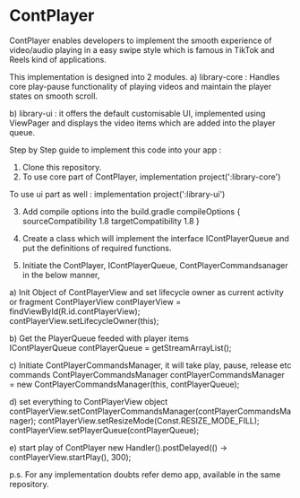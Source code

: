 # ContPlayer
ContPlayer enables developers to implement the smooth experience of video/audio playing in a easy swipe style which is famous in TikTok and Reels kind of applications.

This implementation is designed into 2 modules.
a) library-core : Handles core play-pause functionality of playing videos and maintain the player states on smooth scroll.

b) library-ui : it offers the default customisable UI, implemented using ViewPager and displays the video items which are added into the player queue.

Step by Step guide to implement this code into your app :

1. Clone this repository.
2. To use core part of ContPlayer,
implementation project(':library-core')

To use ui part as well :
implementation project(':library-ui')

3. Add compile options into the build.gradle
compileOptions {
    sourceCompatibility 1.8
    targetCompatibility 1.8
}

4. Create a class which will implement the interface IContPlayerQueue<T> and put the definitions of required functions.

5. Initiate the ContPlayer, IContPlayerQueue, ContPlayerCommandsanager in the below manner,

a) Init Object of ContPlayerView and set lifecycle owner as current activity or fragment
    ContPlayerView contPlayerView = findViewById(R.id.contPlayerView);
    contPlayerView.setLifecycleOwner(this);
    
b) Get the PlayerQueue feeded with player items     
     IContPlayerQueue contPlayerQueue = getStreamArrayList();
     
c) Initiate ContPlayerCommandsManager, it will take play, pause, release etc commands 
     ContPlayerCommandsManager contPlayerCommandsManager = new ContPlayerCommandsManager(this, contPlayerQueue);
     
d) set everything to ContPlayerView object
     contPlayerView.setContPlayerCommandsManager(contPlayerCommandsManager);
     contPlayerView.setResizeMode(Const.RESIZE_MODE_FILL);
     contPlayerView.setPlayerQueue(contPlayerQueue);
        
e) start play of ContPlayer
      new Handler().postDelayed(() -> contPlayerView.startPlay(), 300);
      
      
p.s. For any implementation doubts refer demo app, available in the same repository.

